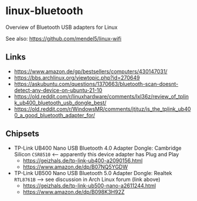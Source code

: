 # linux-bluetooth
Overview of Bluetooth USB adapters for Linux

See also: https://github.com/mendel5/linux-wifi

## Links
- https://www.amazon.de/gp/bestsellers/computers/430147031/
- https://bbs.archlinux.org/viewtopic.php?id=270649
- https://askubuntu.com/questions/1370663/bluetooth-scan-doesnt-detect-any-device-on-ubuntu-21-10
- https://old.reddit.com/r/linuxhardware/comments/lxl36z/review_of_tplink_ub400_bluetooth_usb_dongle_best/
- https://old.reddit.com/r/WindowsMR/comments/jtjtuz/is_the_tplink_ub400_a_good_bluetooth_adapter_for/

## Chipsets
- TP-Link UB400 Nano USB Bluetooth 4.0 Adapter Dongle: Cambridge Silicon `CSR8510` <-- apparently this device adapter has Plug and Play
  - https://geizhals.de/tp-link-ub400-a2090156.html
  - https://www.amazon.de/dp/B07NQ5YGDW
- TP-Link UB500 Nano USB Bluetooth 5.0 Adapter Dongle: Realtek `RTL8761B` --> see discussion in Arch Linux forum (link above)
  - https://geizhals.de/tp-link-ub500-nano-a2611244.html
  - https://www.amazon.de/dp/B098K3H92Z
